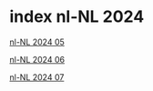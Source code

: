 # index nl-NL 2024

<a href="./05">nl-NL 2024 05</a>

<a href="./06">nl-NL 2024 06</a>

<a href="./07">nl-NL 2024 07</a>
